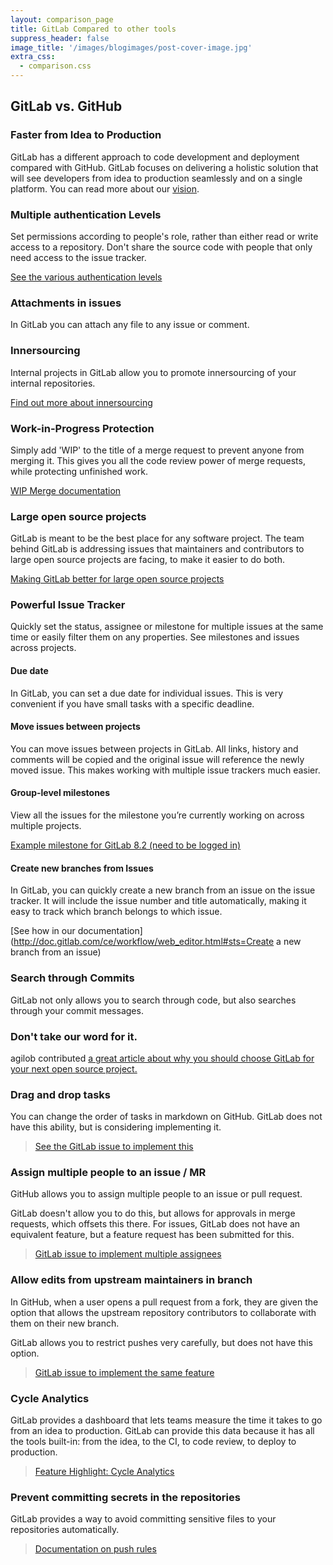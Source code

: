 ```yaml
---
layout: comparison_page
title: GitLab Compared to other tools
suppress_header: false
image_title: '/images/blogimages/post-cover-image.jpg'
extra_css:
  - comparison.css
---
```


## GitLab vs. GitHub

### Faster from Idea to Production

GitLab has a different approach to code development and deployment compared with GitHub. GitLab focuses on delivering a holistic solution that will see developers from idea to production seamlessly and on a single platform. You can read more about our [vision](https://about.gitlab.com/direction/#vision).

### Multiple authentication Levels

Set permissions according to people's role, rather than either read or write access to a repository. Don't share the source code with people that only need access to the issue tracker.

[See the various authentication levels](http://doc.gitlab.com/ce/permissions/permissions.html)

### Attachments in issues
In GitLab you can attach any file to any issue or comment.

### Innersourcing
Internal projects in GitLab allow you to promote innersourcing of your internal repositories.

[Find out more about innersourcing](https://about.gitlab.com/2014/09/05/innersourcing-using-the-open-source-workflow-to-improve-collaboration-within-an-organization/)

### Work-in-Progress Protection
Simply add 'WIP' to the title of a merge request to prevent anyone from merging it. This gives you all the code review power of merge requests, while protecting unfinished work.

[WIP Merge documentation](http://doc.gitlab.com/ce/workflow/wip_merge_requests.html)

### Large open source projects
GitLab is meant to be the best place for any software project. The team behind GitLab is addressing issues that maintainers and contributors to large open source projects are facing, to make it easier to do both.

[Making GitLab better for large open source projects](https://about.gitlab.com/2016/01/15/making-gitlab-better-for-large-open-source-projects/)

### Powerful Issue Tracker
Quickly set the status, assignee or milestone for multiple issues at the same time or easily filter them on any properties. See milestones and issues across projects.

#### Due date

In GitLab, you can set a due date for individual issues. This is very convenient if you have small tasks with a specific deadline.

#### Move issues between projects

You can move issues between projects in GitLab. All links, history and comments
will be copied and the original issue will reference the newly moved issue.
This makes working with multiple issue trackers much easier.

#### Group-level milestones

View all the issues for the milestone you’re currently working on across multiple projects.

[Example milestone for GitLab 8.2 (need to be logged in)](https://gitlab.com/groups/gitlab-org/milestones/8-2?title=8.2)

#### Create new branches from Issues

In GitLab, you can quickly create a new branch from an issue on the issue
tracker. It will include the issue number and title automatically, making it easy to track which branch belongs to which issue.

[See how in our documentation](http://doc.gitlab.com/ce/workflow/web_editor.html#sts=Create a new branch from an issue)

### Search through Commits

GitLab not only allows you to search through code, but also searches through your commit messages.

### Don't take our word for it.

agilob contributed [a great article about why you should choose GitLab for your next open source project.](https://b.agilob.net/choose-gitlab-for-your-next-project/)

### Drag and drop tasks

You can change the order of tasks in markdown on GitHub.
GitLab does not have this ability, but is considering implementing it.

> [See the GitLab issue to implement this](https://gitlab.com/gitlab-org/gitlab-ce/issues/18003)

### Assign multiple people to an issue / MR

GitHub allows you to assign multiple people to an issue or pull request.

GitLab doesn't allow you to do this, but allows for approvals in merge requests,
which offsets this there. For issues, GitLab does not have an
equivalent feature, but a feature request has been submitted for this.

> [GitLab issue to implement multiple assignees](https://gitlab.com/gitlab-org/gitlab-ce/issues/13386)

### Allow edits from upstream maintainers in branch

In GitHub, when a user opens a pull request from a fork, they are given the
option that allows the upstream repository contributors to collaborate with
them on their new branch.

GitLab allows you to restrict pushes very carefully, but does not have this option.

> [GitLab issue to implement the same feature](https://gitlab.com/gitlab-org/gitlab-ce/issues/21975)

### Cycle Analytics

GitLab provides a dashboard that lets teams measure the time it takes to go from an idea to production. GitLab can provide this data because it has all the tools built-in: from the idea, to the CI, to code review, to deploy to production.

> [Feature Highlight: Cycle Analytics](https://about.gitlab.com/2016/09/21/cycle-analytics-feature-highlight/)

### Prevent committing secrets in the repositories

GitLab provides a way to avoid committing sensitive files to your repositories automatically.

> [Documentation on push rules](https://docs.gitlab.com/ee/push_rules/push_rules.html#prevent-pushing-secrets-to-the-repository)